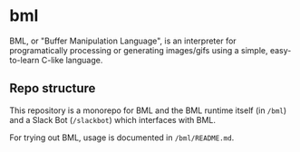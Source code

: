 # bml

BML, or "Buffer Manipulation Language", is an interpreter for programatically processing or generating images/gifs using a simple, easy-to-learn C-like language.

## Repo structure

This repository is a monorepo for BML and the BML runtime itself (in `/bml`) and a Slack Bot (`/slackbot`) which interfaces with BML.

For trying out BML, usage is documented in `/bml/README.md`.
